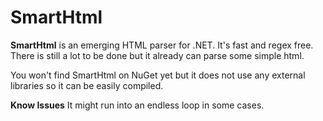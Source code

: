 # SmartHtml

**SmartHtml** is an emerging HTML parser for .NET. It's fast and regex free. There is still a lot to be done but it already can parse some simple html. 

You won't find SmartHtml on NuGet yet but it does not use any external libraries so it can be easily compiled.

**Know Issues** It might run into an endless loop in some cases.
